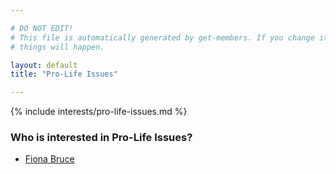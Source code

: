 ```yaml
---

# DO NOT EDIT!
# This file is automatically generated by get-members. If you change it, bad
# things will happen.

layout: default
title: "Pro-Life Issues"

---
```


{% include interests/pro-life-issues.md %}

### Who is interested in Pro-Life Issues?


* [Fiona Bruce](../members/fiona-bruce.html)
